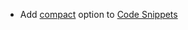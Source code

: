 * Add [compact](snippets/external-code-snippets#no-gap) option to [Code Snippets](snippets/external-code-snippets)   